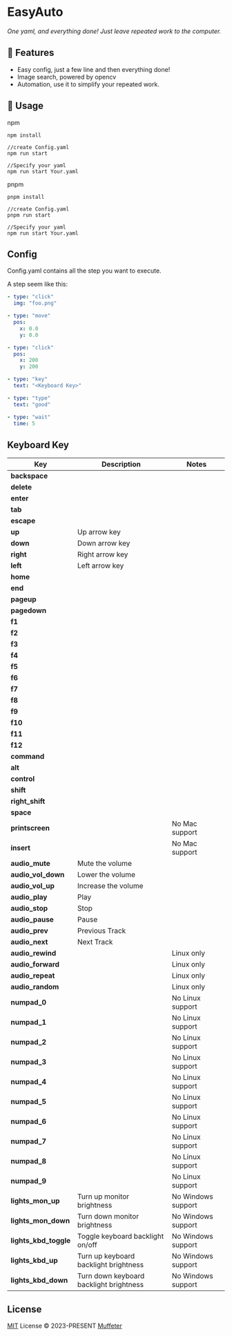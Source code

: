 # EasyAuto

_One yaml, and everything done!
Just leave repeated work to the computer._

## 🚀 Features

- Easy config, just a few line and then everything done!
- Image search, powered by opencv
- Automation, use it to simplify your repeated work.

## 🦄 Usage
npm
```
npm install

//create Config.yaml
npm run start

//Specify your yaml
npm run start Your.yaml

```

pnpm
```
pnpm install

//create Config.yaml
pnpm run start

//Specify your yaml
npm run start Your.yaml
```

## Config
Config.yaml contains all the step you want to execute.

A step seem like this:
```yaml
- type: "click"
  img: "foo.png"

- type: "move"
  pos:
    x: 0.0
    y: 0.0

- type: "click"
  pos:
    x: 200
    y: 200

- type: "key"
  text: "<Keyboard Key>"

- type: "type"
  text: "good"

- type: "wait"
  time: 5

```

## Keyboard Key
| Key               | Description                             | Notes              |
|-----------------------|-----------------------------------------|--------------------|
| **backspace**         |                                         |                    |
| **delete**            |                                         |                    |
| **enter**             |                                         |                    |
| **tab**               |                                         |                    |
| **escape**            |                                         |                    |
| **up**                | Up arrow key                            |                    |
| **down**              | Down arrow key                          |                    |
| **right**             | Right arrow key                         |                    |
| **left**              | Left arrow key                          |                    |
| **home**              |                                         |                    |
| **end**               |                                         |                    |
| **pageup**            |                                         |                    |
| **pagedown**          |                                         |                    |
| **f1**                |                                         |                    |
| **f2**                |                                         |                    |
| **f3**                |                                         |                    |
| **f4**                |                                         |                    |
| **f5**                |                                         |                    |
| **f6**                |                                         |                    |
| **f7**                |                                         |                    |
| **f8**                |                                         |                    |
| **f9**                |                                         |                    |
| **f10**               |                                         |                    |
| **f11**               |                                         |                    |
| **f12**               |                                         |                    |
| **command**           |                                         |                    |
| **alt**               |                                         |                    |
| **control**           |                                         |                    |
| **shift**             |                                         |                    |
| **right_shift**       |                                         |                    |
| **space**             |                                         |                    |
| **printscreen**       |                                         | No Mac support     |
| **insert**            |                                         | No Mac support     |
| **audio_mute**        | Mute the volume                         |                    |
| **audio_vol_down**    | Lower the volume                        |                    |
| **audio_vol_up**      | Increase the volume                     |                    |
| **audio_play**        | Play                                    |                    |
| **audio_stop**        | Stop                                    |                    |
| **audio_pause**       | Pause                                   |                    |
| **audio_prev**        | Previous Track                          |                    |
| **audio_next**        | Next Track                              |                    |
| **audio_rewind**      |                                         | Linux only         |
| **audio_forward**     |                                         | Linux only         |
| **audio_repeat**      |                                         | Linux only         |
| **audio_random**      |                                         | Linux only         |
| **numpad_0**          |                                         | No Linux support   |
| **numpad_1**          |                                         | No Linux support   |
| **numpad_2**          |                                         | No Linux support   |
| **numpad_3**          |                                         | No Linux support   |
| **numpad_4**          |                                         | No Linux support   |
| **numpad_5**          |                                         | No Linux support   |
| **numpad_6**          |                                         | No Linux support   |
| **numpad_7**          |                                         | No Linux support   |
| **numpad_8**          |                                         | No Linux support   |
| **numpad_9**          |                                         | No Linux support   |
| **lights_mon_up**     | Turn up monitor brightness              | No Windows support |
| **lights_mon_down**   | Turn down monitor brightness            | No Windows support |
| **lights_kbd_toggle** | Toggle keyboard backlight on/off        | No Windows support |
| **lights_kbd_up**     | Turn up keyboard backlight brightness   | No Windows support |
| **lights_kbd_down**   | Turn down keyboard backlight brightness | No Windows support |


## License

[MIT](./LICENSE) License © 2023-PRESENT [Muffeter](https://github.com/Muffeter)